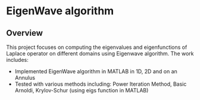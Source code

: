 # EigenWave algorithm

## Overview
This project focuses on computing the eigenvalues and eigenfunctions of Laplace operator on different domains using Eigenwave algorithm. The work includes:

- Implemented EigenWave algorithm in MATLAB in 1D, 2D and on an Annulus
- Tested with various methods including: Power Iteration Method, Basic Arnoldi, Krylov-Schur (using eigs function in MATLAB)

